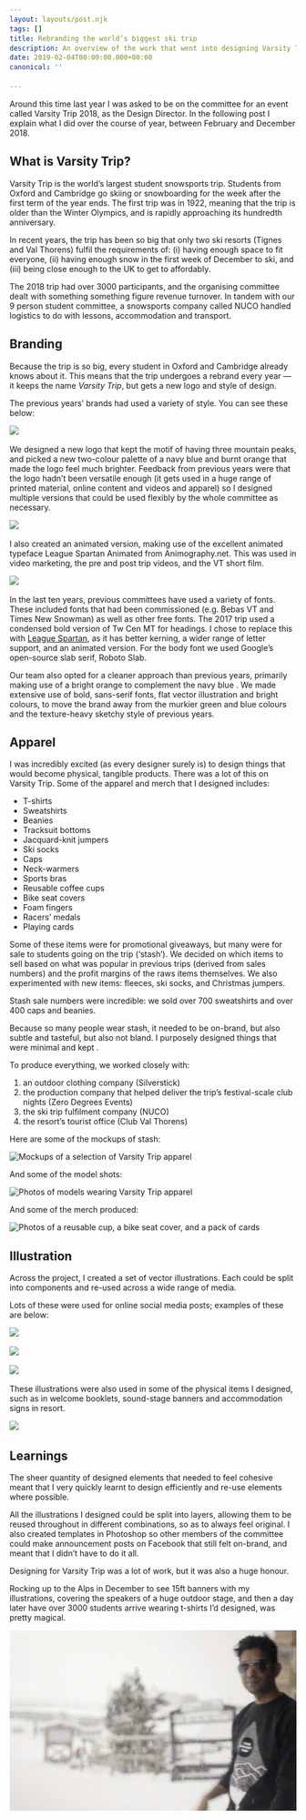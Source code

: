 ```yaml
---
layout: layouts/post.njk
tags: []
title: Rebranding the world’s biggest ski trip
description: An overview of the work that went into designing Varsity Trip 2018
date: 2019-02-04T00:00:00.000+00:00
canonical: ''

---
```

Around this time last year I was asked to be on the committee for an event called Varsity Trip 2018, as the Design Director. In the following post I explain what I did over the course of year, between February and December 2018.

## What is Varsity Trip?

Varsity Trip is the world’s largest student snowsports trip. Students from Oxford and Cambridge go skiing or snowboarding for the week after the first term of the year ends. The first trip was in 1922, meaning that the trip is older than the Winter Olympics, and is rapidly approaching its hundredth anniversary.

In recent years, the trip has been so big that only two ski resorts (Tignes and Val Thorens) fulfil the requirements of: (i) having enough space to fit everyone, (ii) having enough snow in the first week of December to ski, and (iii) being close enough to the UK to get to affordably.

The 2018 trip had over 3000 participants, and the organising committee dealt with something something figure revenue turnover. In tandem with our 9 person student committee, a snowsports company called NUCO handled logistics to do with lessons, accommodation and transport.

## Branding

Because the trip is so big, every student in Oxford and Cambridge already knows about it. This means that the trip undergoes a rebrand every year — it keeps the name _Varsity Trip_, but gets a new logo and style of design.

The previous years’ brands had used a variety of style. You can see these below:

![](https://d33wubrfki0l68.cloudfront.net/e73a0a660b4897237ced032e69ec33de2546496b/e4dda/images/work/varsity-trip/old-logos.png)

We designed a new logo that kept the motif of having three mountain peaks, and picked a new two-colour palette of a navy blue and burnt orange that made the logo feel much brighter. Feedback from previous years were that the logo hadn’t been versatile enough (it gets used in a huge range of printed material, online content and videos and apparel) so I designed multiple versions that could be used flexibly by the whole committee as necessary.

![](https://d33wubrfki0l68.cloudfront.net/a7bd496e35587b1fe63bd7ffcb389e885b972963/e51b2/images/work/varsity-trip/logos.png)

I also created an animated version, making use of the excellent animated typeface League Spartan Animated from Animography.net. This was used in video marketing, the pre and post trip videos, and the VT short film.

![](https://d33wubrfki0l68.cloudfront.net/8592da9d678612cad2c46f78c1010af251bb094a/d61b6/images/work/varsity-trip/animated-logo.gif)

In the last ten years, previous committees have used a variety of fonts. These included fonts that had been commissioned (e.g. Bebas VT and Times New Snowman) as well as other free fonts. The 2017 trip used a condensed bold version of Tw Cen MT for headings. I chose to replace this with [League Spartan](?), as it has better kerning, a wider range of letter support, and an animated version. For the body font we used Google’s open-source slab serif, Roboto Slab.

Our team also opted for a cleaner approach than previous years, primarily making use of a bright orange to complement the navy blue . We made extensive use of bold, sans-serif fonts, flat vector illustration and bright colours, to move the brand away from the murkier green and blue colours and the texture-heavy sketchy style of previous years.

## Apparel

I was incredibly excited (as every designer surely is) to design things that would become physical, tangible products. There was a lot of this on Varsity Trip. Some of the apparel and merch that I designed includes:

* T-shirts
* Sweatshirts
* Beanies
* Tracksuit bottoms
* Jacquard-knit jumpers
* Ski socks
* Caps
* Neck-warmers
* Sports bras
* Reusable coffee cups
* Bike seat covers
* Foam fingers
* Racers’ medals
* Playing cards

Some of these items were for promotional giveaways, but many were for sale to students going on the trip (‘stash’). We decided on which items to sell based on what was popular in previous trips (derived from sales numbers) and the profit margins of the raws items themselves. We also experimented with new items: fleeces, ski socks, and Christmas jumpers.

Stash sale numbers were incredible: we sold over 700 sweatshirts and over 400 caps and beanies.

Because so many people wear stash, it needed to be on-brand, but also subtle and tasteful, but also not bland. I purposely designed things that were minimal and kept .

To produce everything, we worked closely with:

1. an outdoor clothing company (Silverstick)
2. the production company that helped deliver the trip’s festival-scale club nights (Zero Degrees Events)
3. the ski trip fulfilment company (NUCO)
4. the resort’s tourist office (Club Val Thorens)

Here are some of the mockups of stash:

![Mockups of a selection of Varsity Trip apparel](https://d33wubrfki0l68.cloudfront.net/c01dc023f0a460dfb76c44f063692019e2fb9fc1/4d6f8/images/work/varsity-trip/stash-1.png "Stash for Varsity Trip")

And some of the model shots:

![Photos of models wearing Varsity Trip apparel](https://d33wubrfki0l68.cloudfront.net/9fc8197aaac85107db158d7885071e8aac5478a6/4bcf6/images/work/varsity-trip/stash-2.jpg "Stash for Varsity Trip")

And some of the merch produced:

![Photos of a reusable cup, a bike seat cover, and a pack of cards](https://d33wubrfki0l68.cloudfront.net/dc39b7ae9af853eb5b0f1df6126b93323ae8d0e5/69573/images/work/varsity-trip/merch-1.jpg "Merch for Varsity Trip")

## Illustration

Across the project, I created a set of vector illustrations. Each could be split into components and re-used across a wide range of media.

Lots of these were used for online social media posts; examples of these are below:

![](https://d33wubrfki0l68.cloudfront.net/7fde9cabb578c498a8205ebd7809fb310a692c81/f46db/images/work/varsity-trip/social-media-1.png)

![](https://d33wubrfki0l68.cloudfront.net/15334181843e5506aa72065d4aaf1cee378ed8e8/8e691/images/work/varsity-trip/social-media-2.png)

![](https://d33wubrfki0l68.cloudfront.net/1a878fd43b6aa4368a15f65a3013e9607cc8eb47/9560e/images/work/varsity-trip/social-media-3.png)

These illustrations were also used in some of the physical items I designed, such as in welcome booklets, sound-stage banners and accommodation signs in resort.

![](https://d33wubrfki0l68.cloudfront.net/1331a599ca5f194b6fcd2c1c12b117acfd158cd5/65a2a/images/work/varsity-trip/apres-stage.jpg)

## Learnings

The sheer quantity of designed elements that needed to feel cohesive meant that I very quickly learnt to design efficiently and re-use elements where possible.

All the illustrations I designed could be split into layers, allowing them to be reused throughout in different combinations, so as to always feel original. I also created templates in Photoshop so other members of the committee could make announcement posts on Facebook that still felt on-brand, and meant that I didn’t have to do it all.

Designing for Varsity Trip was a lot of work, but it was also a huge honour.

Rocking up to the Alps in December to see 15ft banners with my illustrations, covering the speakers of a huge outdoor stage, and then a day later have over 3000 students arrive wearing t-shirts I’d designed, was pretty magical.

![](/img/ezgif-2-da489402b130.gif)